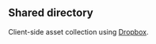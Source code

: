 Shared directory
----------------

Client-side asset collection using [Dropbox](http://db.tt/IpYXKK4).
